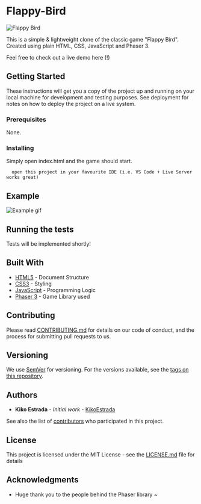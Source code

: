 # Flappy-Bird

![Flappy Bird](https://i.imgur.com/SR9zXla.gif)


This is a simple & lightweight clone of the classic game "Flappy Bird".
Created using plain HTML, CSS, JavaScript and Phaser 3.

Feel free to check out a live demo here (!)

## Getting Started

These instructions will get you a copy of the project up and running on your local machine for development and testing purposes. See deployment for notes on how to deploy the project on a live system.

### Prerequisites

None.

### Installing

Simply open index.html and the game should start.

```
  open this project in your favourite IDE (i.e. VS Code + Live Server works great)
```
## Example 
![Example gif](https://i.imgur.com/sbSE5eN.gif)

## Running the tests

Tests will be implemented shortly!

## Built With

* [HTML5](https://developer.mozilla.org/en-US/docs/Web/HTML) - Document Structure
* [CSS3](https://developer.mozilla.org/en-US/docs/Web/CSS) - Styling
* [JavaScript](https://developer.mozilla.org/en-US/docs/Web/JavaScript) - Programming Logic
* [Phaser 3](https://phaser.io/phaser3) - Game Library used

## Contributing

Please read [CONTRIBUTING.md](https://gist.github.com/PurpleBooth/b24679402957c63ec426) for details on our code of conduct, and the process for submitting pull requests to us.

## Versioning

We use [SemVer](http://semver.org/) for versioning. For the versions available, see the [tags on this repository](https://github.com/kk-o/Flappy-Bird/tags). 

## Authors

* **Kiko Estrada** - *Initial work* - [KikoEstrada](https://github.com/kk-o)

See also the list of [contributors](https://github.com/kk-o/Flappy-Bird/contributors) who participated in this project.

## License

This project is licensed under the MIT License - see the [LICENSE.md](LICENSE.md) file for details

## Acknowledgments

* Huge thank you to the people behind the Phaser library ~
